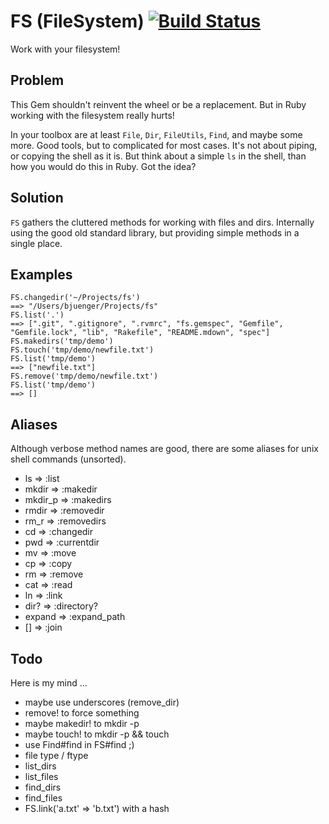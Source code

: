 # FS (FileSystem) [![Build Status](http://travis-ci.org/blindgaenger/fs.png)](http://travis-ci.org/blindgaenger/fs)


Work with your filesystem!

## Problem

This Gem shouldn't reinvent the wheel or be a replacement.
But in Ruby working with the filesystem really hurts!

In your toolbox are at least `File`, `Dir`, `FileUtils`, `Find`, and maybe some more.
Good tools, but to complicated for most cases.
It's not about piping, or copying the shell as it is.
But think about a simple `ls` in the shell, than how you would do this in Ruby.
Got the idea?

## Solution

`FS` gathers the cluttered methods for working with files and dirs. Internally
using the good old standard library, but providing simple methods in a single place.

## Examples

    FS.changedir('~/Projects/fs')
    ==> "/Users/bjuenger/Projects/fs"
    FS.list('.')
    ==> [".git", ".gitignore", ".rvmrc", "fs.gemspec", "Gemfile", "Gemfile.lock", "lib", "Rakefile", "README.mdown", "spec"]
    FS.makedirs('tmp/demo')
    FS.touch('tmp/demo/newfile.txt')
    FS.list('tmp/demo')
    ==> ["newfile.txt"]
    FS.remove('tmp/demo/newfile.txt')
    FS.list('tmp/demo')
    ==> []

## Aliases

Although verbose method names are good, there are some aliases for unix shell
commands (unsorted).

- ls      => :list
- mkdir   => :makedir
- mkdir_p => :makedirs
- rmdir   => :removedir
- rm_r    => :removedirs
- cd      => :changedir
- pwd     => :currentdir
- mv      => :move
- cp      => :copy
- rm      => :remove
- cat     => :read
- ln      => :link
- dir?    => :directory?
- expand  => :expand_path
- []      => :join

## Todo

Here is my mind …

- maybe use underscores (remove_dir)
- remove! to force something
- maybe makedir! to mkdir -p
- maybe touch! to mkdir -p && touch
- use Find#find in FS#find ;)
- file type / ftype
- list_dirs
- list_files
- find_dirs
- find_files
- FS.link('a.txt' => 'b.txt') with a hash
